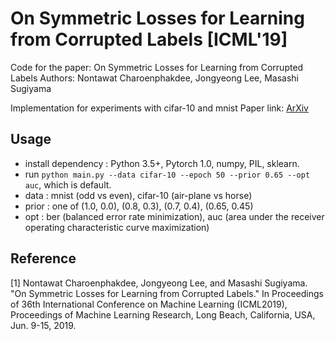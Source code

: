 # On Symmetric Losses for Learning from Corrupted Labels [ICML'19]
Code for the paper: On Symmetric Losses for Learning from Corrupted Labels
Authors: Nontawat Charoenphakdee, Jongyeong Lee, Masashi Sugiyama

Implementation for experiments with cifar-10 and mnist
Paper link: [ArXiv](https://arxiv.org/abs/1901.09314)

## Usage

* install dependency : Python 3.5+, Pytorch 1.0, numpy, PIL, sklearn.
* run `python main.py --data cifar-10 --epoch 50 --prior 0.65 --opt auc`, which is default.
* data : mnist (odd vs even), cifar-10 (air-plane vs horse)
* prior : one of (1.0, 0.0), (0.8, 0.3), (0.7, 0.4), (0.65, 0.45)
* opt : ber (balanced error rate minimization), auc (area under the receiver operating characteristic curve maximization)


## Reference

[1] Nontawat Charoenphakdee, Jongyeong Lee, and Masashi Sugiyama.
"On Symmetric Losses for Learning from Corrupted Labels." In Proceedings of 36th International Conference on Machine Learning (ICML2019), Proceedings of Machine Learning Research, Long Beach, California, USA, Jun. 9-15, 2019.
